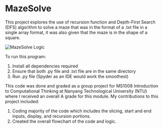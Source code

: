 # MazeSolve
This project explores the use of recursion function and Depth-First Search (DFS) algorithm to solve a maze that was in the format of a .txt file in a single array format, it was also given that the maze is in the shape of a square.

![MazeSolve Logic](https://github.com/nigelmaxwee/MazeSolve/assets/122780978/2acbbf89-cf4e-4e53-ae4e-96d1b1ef4b07)

To run this program:
1. Install all dependencies required
2. Ensure that both .py file and .txt file are in the same directory
3. Run .py file (Spyder as an IDE would work the smoothest) 

This code was done and graded as a group project for MS1008 Introduction to Computational Thinking at Nanyang Technological University (NTU) where I received an overall A grade for this module.
My contributions to this project included:
1. Coding majority of the code which includes the slicing, start and end inputs, display, and recursion portions.
2. Created the overall flowchart of the code and logic.
